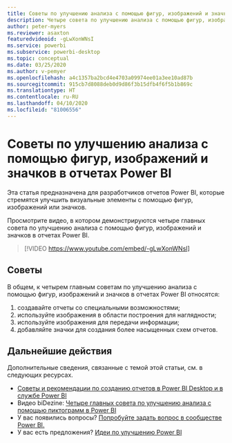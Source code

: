 ```yaml
---
title: Советы по улучшению анализа с помощью фигур, изображений и значков в отчетах Power BI
description: Четыре совета по улучшению анализа с помощью фигур, изображений и значков в визуальных элементах отчетов Power BI в Power BI Desktop или службе Power BI.
author: peter-myers
ms.reviewer: asaxton
featuredvideoid: -gLwXonWNsI
ms.service: powerbi
ms.subservice: powerbi-desktop
ms.topic: conceptual
ms.date: 03/25/2020
ms.author: v-pemyer
ms.openlocfilehash: a4c1357ba2bcd4e4703a09974ee01a3ee10ad87b
ms.sourcegitcommit: 915cb7d8088deb0d9d86f3b15dfb4f6f5b1b869c
ms.translationtype: HT
ms.contentlocale: ru-RU
ms.lasthandoff: 04/10/2020
ms.locfileid: "81006556"
---
```

# <a name="tips-to-improve-analysis-with-shapes-images-and-icons-in-power-bi-reports"></a>Советы по улучшению анализа с помощью фигур, изображений и значков в отчетах Power BI

Эта статья предназначена для разработчиков отчетов Power BI, которые стремятся улучшить визуальные элементы с помощью фигур, изображений или значков.

Просмотрите видео, в котором демонстрируются четыре главных совета по улучшению анализа с помощью фигур, изображений и значков в отчетах Power BI.

> [!VIDEO https://www.youtube.com/embed/-gLwXonWNsI]

## <a name="tips"></a>Советы

В общем, к четырем главным советам по улучшению анализа с помощью фигур, изображений и значков в отчетах Power BI относятся:

1. создавайте отчеты со специальными возможностями;
1. используйте изображения в области построения для наглядности;
1. используйте изображения для передачи информации;
1. добавляйте значки для создания более насыщенных схем отчетов.

## <a name="next-steps"></a>Дальнейшие действия

Дополнительные сведения, связанные с темой этой статьи, см. в следующих ресурсах.

- [Советы и рекомендации по созданию отчетов в Power BI Desktop и в службе Power BI](../power-bi-reports-tips-and-tricks-for-creating.md)
- Видео biDezine: [Четыре главных совета по улучшению анализа с помощью пиктограмм в Power BI](https://www.youtube.com/watch?v=-gLwXonWNsI)
- У вас появились вопросы? [Попробуйте задать вопрос в сообществе Power BI.](https://community.powerbi.com/)
- У вас есть предложения? [Идеи по улучшению Power BI](https://ideas.powerbi.com/)

